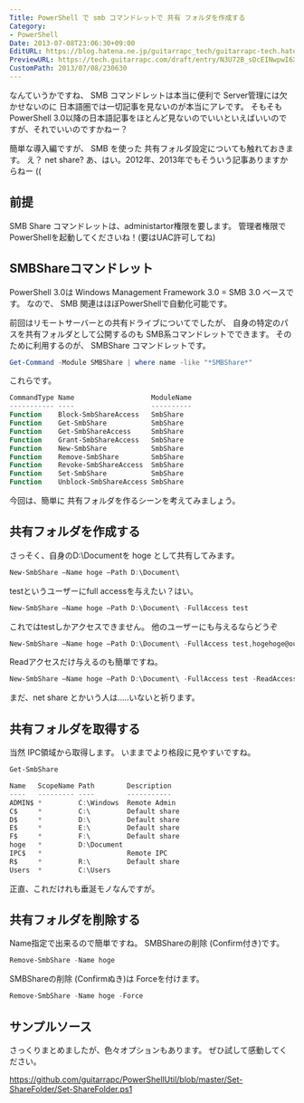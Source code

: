 ```yaml
---
Title: PowerShell で smb コマンドレットで 共有 フォルダを作成する
Category:
- PowerShell
Date: 2013-07-08T23:06:30+09:00
EditURL: https://blog.hatena.ne.jp/guitarrapc_tech/guitarrapc-tech.hatenablog.com/atom/entry/6802418398340941385
PreviewURL: https://tech.guitarrapc.com/draft/entry/N3U72B_sDcEINwpwI6XrLEFk4Z0
CustomPath: 2013/07/08/230630
---
```


<!--
Date: 2013-07-08T23:06:30+09:00
URL: https://tech.guitarrapc.com/entry/2013/07/08/230630
-->

なんていうかですね、 SMB コマンドレットは本当に便利で Server管理には欠かせないのに 日本語圏では一切記事を見ないのが本当にアレです。
そもそも PowerShell 3.0以降の日本語記事をほとんど見ないのでいいといえばいいのですが、それでいいのですかねー？

簡単な導入編ですが、 SMB を使った 共有フォルダ設定についても触れておきます。
え？ net share? あ、はい。2012年、2013年でもそういう記事ありますからねー ((



##  前提
SMB Share コマンドレットは、administartor権限を要します。
管理者権限で PowerShellを起動してくださいね！(要はUAC許可してね)

##  SMBShareコマンドレット
PowerShell 3.0は  Windows Management Framework 3.0 = SMB 3.0 ベースです。
なので、 SMB 関連はほぼPowerShellで自動化可能です。

前回はリモートサーバーとの共有ドライブについてでしたが、 自身の特定のパスを共有フォルダとして公開するのも SMB系コマンドレットでできます。
そのために利用するのが、 SMBShare コマンドレットです。

```ps1
Get-Command -Module SMBShare | where name -like "*SMBShare*"
```


これらです。

```ps1
CommandType Name                   ModuleName
----------- ----                   ----------
Function    Block-SmbShareAccess   SmbShare
Function    Get-SmbShare           SmbShare
Function    Get-SmbShareAccess     SmbShare
Function    Grant-SmbShareAccess   SmbShare
Function    New-SmbShare           SmbShare
Function    Remove-SmbShare        SmbShare
Function    Revoke-SmbShareAccess  SmbShare
Function    Set-SmbShare           SmbShare
Function    Unblock-SmbShareAccess SmbShare
```


今回は、簡単に 共有フォルダを作るシーンを考えてみましょう。
## 共有フォルダを作成する
さっそく、自身のD:\Documentを hoge として共有してみます。

```ps1
New-SmbShare –Name hoge –Path D:\Document\
```


testというユーザーにfull accessを与えたい？はい。

```ps1
New-SmbShare –Name hoge –Path D:\Document\ -FullAccess test
```


これではtestしかアクセスできません。
他のユーザーにも与えるならどうぞ

```ps1
New-SmbShare –Name hoge –Path D:\Document\ -FullAccess test,hogehoge@outlook.com
```


Readアクセスだけ与えるのも簡単ですね。

```ps1
New-SmbShare –Name hoge –Path D:\Document\ -FullAccess test -ReadAccess hogehoge@outlook.com
```


まだ、net share とかいう人は.....いないと祈ります。

## 共有フォルダを取得する
当然 IPC領域から取得します。
いままでより格段に見やすいですね。

```ps1
Get-SmbShare
```


```ps1
Name   ScopeName Path        Description
----   --------- ----        -----------
ADMIN$ *         C:\Windows  Remote Admin
C$     *         C:\         Default share
D$     *         D:\         Default share
E$     *         E:\         Default share
F$     *         F:\         Default share
hoge   *         D:\Document
IPC$   *                     Remote IPC
R$     *         R:\         Default share
Users  *         C:\Users
```


正直、これだけれも垂涎モノなんですが。

## 共有フォルダを削除する
Name指定で出来るので簡単ですね。
SMBShareの削除 (Confirm付き)です。

```ps1
Remove-SmbShare -Name hoge
```


SMBShareの削除 (Confirmぬき)は Forceを付けます。

```ps1
Remove-SmbShare -Name hoge -Force
```


## サンプルソース
さっくりまとめましたが、色々オプションもあります。
ぜひ試して感動してください。

https://github.com/guitarrapc/PowerShellUtil/blob/master/Set-ShareFolder/Set-ShareFolder.ps1
